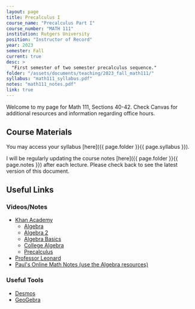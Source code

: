 ```yaml
---
layout: page
title: Precalculus I
course_name: "Precalculus Part I"
course_number: "MATH 111"
institution: Rutgers University
position: "Instructor of Record"
year: 2023
semester: Fall
current: true
desc: >
  "First semester of two semester precalculus sequence."
folder: "/assets/documents/teaching/2023_fall_math111/"
syllabus: "math111_syllabus.pdf"
notes: "math111_notes.pdf"
link: true
---
```


Welcome to my page for Math 111, Sections 40-42. Check Canvas for additional resources and information regarding office hours.

## Course Materials

You may access your syllabus [here]({{ page.folder }}{{ page.syllabus }}).

I will be regularly updating the course notes [here]({{ page.folder }}{{ page.notes }}) after each lecture. Please check back to see the latest version of this document.


## Useful Links

### Videos/Notes

* [Khan Academy](https://www.khanacademy.org)
  - [Algebra](https://www.khanacademy.org/math/algebra)
  - [Algebra 2](https://www.khanacademy.org/math/algebra2)
  - [Algebra Basics](https://www.khanacademy.org/math/algebra-basics)
  - [College Algebra](https://www.khanacademy.org/math/college-algebra)
  - [Precalculus](https://www.khanacademy.org/math/precalculus)
* [Professor Leonard](https://www.youtube.com/playlist?list=PLDesaqWTN6ESsmwELdrzhcGiRhk5DjwLP)
* [Paul's Online Math Notes (use the Algebra resources)](https://tutorial.math.lamar.edu/)



### Useful Tools

* [Desmos](https://www.desmos.com/calculator)
* [GeoGebra](https://www.geogebra.org/)
